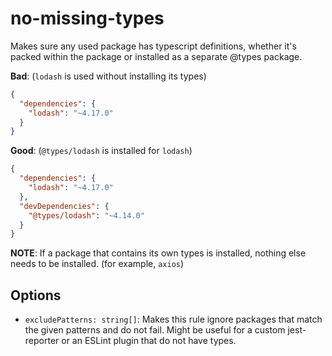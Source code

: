 # no-missing-types

Makes sure any used package has typescript definitions, whether it's packed within the package or installed as a separate @types package.

__**Bad**__: (`lodash` is used without installing its types)

```json
{
  "dependencies": {
    "lodash": "~4.17.0"
  }
}

````

__**Good**__: (`@types/lodash` is installed for `lodash`)

```json
{
  "dependencies": {
    "lodash": "~4.17.0"
  },
  "devDependencies": {
    "@types/lodash": "~4.14.0"
  }
}

````


**NOTE**: If a package that contains its own types is installed, nothing else needs to be installed. (for example, `axios`)

## Options
- `excludePatterns: string[]`: Makes this rule ignore packages that match the given patterns and do not fail. Might be useful for a custom jest-reporter or an ESLint plugin that do not have types.
